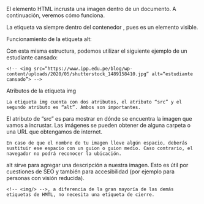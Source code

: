 El elemento HTML <!-- <img> --> incrusta una imagen dentro de un documento. A continuación, veremos cómo funciona.

La etiqueta <!-- <img> --> va siempre dentro del contenedor <!-- <body> -->, pues es un elemento visible.

Funcionamiento de la etiqueta alt:
    <!-- <img src=“ubicación de la imagen” alt=“descripción de la imagen”> -->

Con esta misma estructura, podemos utilizar el siguiente ejemplo de un estudiante cansado:

    <!-- <img src=“https://www.ipp.edu.pe/blog/wp-content/uploads/2020/05/shutterstock_1489158410.jpg” alt=“estudiante cansado”> -->

Atributos de la etiqueta img

    La etiqueta img cuenta con dos atributos, el atributo “src” y el segundo atributo es “alt”. Ambos son importantes.
    
El atributo de “src” es para mostrar en dónde se encuentra la imagen que vamos a incrustar. Las imágenes se pueden obtener de alguna carpeta o una URL que obtengamos de internet.
    
    En caso de que el nombre de tu imagen lleve algún espacio, deberás sustituir ese espacio con un guion o guion medio. Caso contrario, el navegador no podrá reconocer la ubicación.

alt sirve para agregar una descripción a nuestra imagen. Esto es útil por cuestiones de SEO y también para accesibilidad (por ejemplo para personas con visión reducida).
    
    <!-- <img/> -->, a diferencia de la gran mayoría de las demás etiquetas de HMTL, no necesita una etiqueta de cierre.
    

